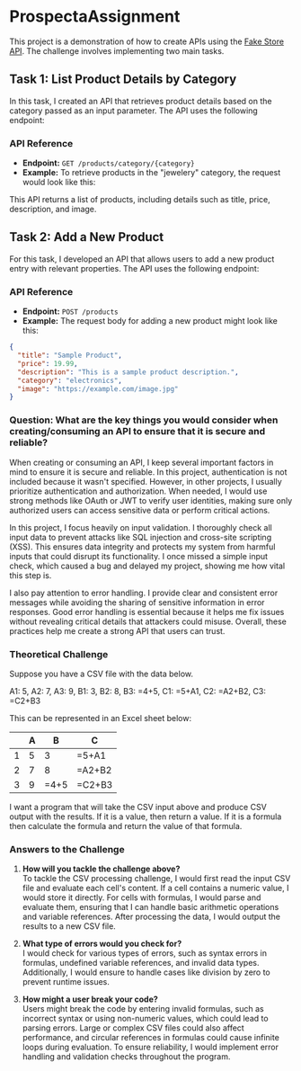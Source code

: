 # ProspectaAssignment
This project is a demonstration of how to create APIs using the [Fake Store API](https://fakestoreapi.com/). The challenge involves implementing two main tasks.

## Task 1: List Product Details by Category

In this task, I created an API that retrieves product details based on the category passed as an input parameter. The API uses the following endpoint:

### API Reference
- **Endpoint:** `GET /products/category/{category}`
- **Example:** To retrieve products in the "jewelery" category, the request would look like this:
  
This API returns a list of products, including details such as title, price, description, and image.

## Task 2: Add a New Product

For this task, I developed an API that allows users to add a new product entry with relevant properties. The API uses the following endpoint:

### API Reference
- **Endpoint:** `POST /products`
- **Example:** The request body for adding a new product might look like this:
```json
{
  "title": "Sample Product",
  "price": 19.99,
  "description": "This is a sample product description.",
  "category": "electronics",
  "image": "https://example.com/image.jpg"
}
```
### Question: What are the key things you would consider when creating/consuming an API to ensure that it is secure and reliable?

When creating or consuming an API, I keep several important factors in mind to ensure it is secure and reliable. In this project, authentication is not included because it wasn't specified. However, in other projects, I usually prioritize authentication and authorization. When needed, I would use strong methods like OAuth or JWT to verify user identities, making sure only authorized users can access sensitive data or perform critical actions.

In this project, I focus heavily on input validation. I thoroughly check all input data to prevent attacks like SQL injection and cross-site scripting (XSS). This ensures data integrity and protects my system from harmful inputs that could disrupt its functionality. I once missed a simple input check, which caused a bug and delayed my project, showing me how vital this step is.

I also pay attention to error handling. I provide clear and consistent error messages while avoiding the sharing of sensitive information in error responses. Good error handling is essential because it helps me fix issues without revealing critical details that attackers could misuse. Overall, these practices help me create a strong API that users can trust.

### Theoretical Challenge

Suppose you have a CSV file with the data below.

A1: 5, A2: 7, A3: 9, B1: 3, B2: 8, B3: =4+5, C1: =5+A1, C2: =A2+B2, C3: =C2+B3

This can be represented in an Excel sheet below:

|   | A | B | C         |
|---|---|---|-----------|
| 1 | 5 | 3 | =5+A1    |
| 2 | 7 | 8 | =A2+B2   |
| 3 | 9 | =4+5 | =C2+B3 |

I want a program that will take the CSV input above and produce CSV output with the results. If it is a value, then return a value. If it is a formula then calculate the formula and return the value of that formula.

### Answers to the Challenge

1. **How will you tackle the challenge above?**  
   To tackle the CSV processing challenge, I would first read the input CSV file and evaluate each cell's content. If a cell contains a numeric value, I would store it directly. For cells with formulas, I would parse and evaluate them, ensuring that I can handle basic arithmetic operations and variable references. After processing the data, I would output the results to a new CSV file.

2. **What type of errors would you check for?**  
   I would check for various types of errors, such as syntax errors in formulas, undefined variable references, and invalid data types. Additionally, I would ensure to handle cases like division by zero to prevent runtime issues.

3. **How might a user break your code?**  
   Users might break the code by entering invalid formulas, such as incorrect syntax or using non-numeric values, which could lead to parsing errors. Large or complex CSV files could also affect performance, and circular references in formulas could cause infinite loops during evaluation. To ensure reliability, I would implement error handling and validation checks throughout the program.
